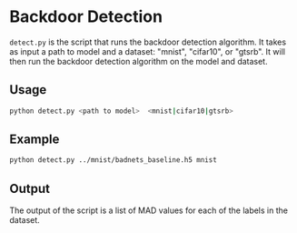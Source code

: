 # Backdoor Detection

`detect.py` is the script that runs the backdoor detection algorithm.
It takes as input a path to model and a dataset: "mnist", "cifar10", or "gtsrb".
It will then run the backdoor detection algorithm on the model and dataset.

## Usage

```bash
python detect.py <path to model>  <mnist|cifar10|gtsrb>
```

## Example

```bash
python detect.py ../mnist/badnets_baseline.h5 mnist
```

## Output

The output of the script is a list of MAD values for each of the labels in the dataset.
